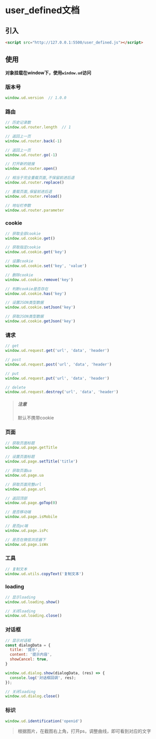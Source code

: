 # user_defined文档



## 引入

```html
<script src="http://127.0.0.1:5500/user_defined.js"></script>
```



## 使用

**对象挂载在window下，使用`window.ud`访问**

### 版本号

```js
window.ud.version  // 1.0.0
```



### 路由

```js
// 历史记录数
window.ud.router.length  // 1

// 返回上一页
window.ud.router.back(-1)

// 返回上一页
window.ud.router.go(-1)

// 打开新的链接
window.ud.router.open()

// 相当于完全重载页面,不保留前进后退
window.ud.router.replace()

// 重载页面,保留前进后退
window.ud.router.reload()

// 地址栏参数
window.ud.router.parameter
```



### cookie

```js
// 获取全部cookie
window.ud.cookie.get()

// 获取指定cookie
window.ud.cookie.get('key')

// 设置cookie
window.ud.cookie.set('key', 'value')

// 删除cookie
window.ud.cookie.remove('key')

// 判断cookie是否存在
window.ud.cookie.has('key')

// 设置JSON类型数据
window.ud.cookie.setJson('key')

// 获取JSON类型数据
window.ud.cookie.getJson('key')
```



### 请求

```js
// get
window.ud.request.get('url', 'data', 'header')

// post
window.ud.request.post('url', 'data', 'header')

// put
window.ud.request.put('url', 'data', 'header')

// delete
window.ud.request.destroy('url', 'data', 'header')
```

> ##### 注意
>
> 默认不携带cookie



### 页面

```js
// 获取页面标题
window.ud.page.getTitle

// 设置页面标题
window.ud.page.setTitle('title')

// 获取页面ua
window.ud.page.ua

// 获取页面完整url
window.ud.page.url

// 返回顶部
window.ud.page.goTop(0)

// 是否移动端
window.ud.page.isMobile

// 是否pc端
window.ud.page.isPc

// 是否在微信浏览器下
window.ud.page.isWx
```



### 工具

```js
// 复制文本
window.ud.utils.copyText('复制文本')
```



### loading

```js
// 显示loading
window.ud.loading.show()

// 关闭loading
window.ud.loading.close()
```



### 对话框

```js
// 显示对话框
const dialogData = {
  title: '提示',
  content: '提示内容',
  showCancel: true,
}

window.ud.dialog.show(dialogData, (res) => {
  console.log('对话框回调', res);
});

// 关闭loading
window.ud.dialog.close()
```



### 标识

```js
window.ud.identification('openid')
```

> 根据图片，在截图右上角，打开ps，调整曲线，即可看到对应的文字
